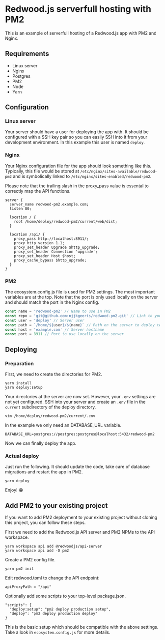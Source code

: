 # Redwood.js serverfull hosting with PM2

This is an example of serverfull hosting of a Redwood.js app with PM2 and Nginx.

## Requirements

- Linux server
- Nginx
- Postgres
- PM2
- Node
- Yarn

## Configuration

### Linux server

Your server should have a user for deploying the app with. It should be configured with a SSH key pair so you can easily SSH into it from your development environment. In this example this user is named `deploy`.

### Nginx

Your Nginx configuration file for the app should look something like this. Typically, this file would be stored at `/etc/nginx/sites-available/redwood-pm2` and is symbolically linked to `/etc/nginx/sites-enabled/redwood-pm2`.

Please note that the trailing slash in the proxy_pass value is essental to correctly map the API functions.

```
server {
  server_name redwood-pm2.example.com;
  listen 80;

  location / {
    root /home/deploy/redwood-pm2/current/web/dist;
  }

  location /api/ {
    proxy_pass http://localhost:8911/;
    proxy_http_version 1.1;
    proxy_set_header Upgrade $http_upgrade;
    proxy_set_header Connection 'upgrade';
    proxy_set_header Host $host;
    proxy_cache_bypass $http_upgrade;
  }
}
```

### PM2

The ecosystem.config.js file is used for PM2 settings. The most important variables are at the top. Note that the port is only used locally on the server and should match the port in the Nginx config.

```javascript
const name = 'redwood-pm2' // Name to use in PM2
const repo = 'git@github.com:njjkgeerts/redwood-pm2.git' // Link to your repo
const user = 'deploy' // Server user
const path = `/home/${user}/${name}` // Path on the server to deploy to
const host = 'example.com' // Server hostname
const port = 8911 // Port to use locally on the server
```

## Deploying

### Preparation

First, we need to create the directories for PM2.

```
yarn install
yarn deploy:setup
```

Your directories at the server are now set. However, your `.env` settings are not yet configured. SSH into your server and create an `.env` file in the `current` subdirectory of the deploy directory.

```
vim /home/deploy/redwood-pm2/current/.env
```

In the example we only need an DATABASE_URL variable.

```
DATABASE_URL=postgres://postgres:postgres@localhost:5432/redwood-pm2
```

Now we can finally deploy the app.

### Actual deploy

Just run the following. It should update the code, take care of database migrations and restart the app in PM2.

```
yarn deploy
```

Enjoy! 😁

## Add PM2 to your existing project

If you want to add PM2 deployment to your existing project without cloning this project, you can follow these steps.

First we need to add the Redwood.js API server and PM2 NPMs to the API workspace.

```
yarn workspace api add @redwoodjs/api-server
yarn workspace api add -D pm2
```

Create a PM2 config file.

```
yarn pm2 init
```

Edit redwood.toml to change the API endpoint:

```
apiProxyPath = "/api"
```

Optionally add some scripts to your top-level package.json.

```
"scripts": {
  "deploy:setup": "pm2 deploy production setup",
  "deploy": "pm2 deploy production deploy"
}
```

This is the basic setup which should be compatible with the above settings. Take a look in `ecosystem.config.js` for more details.
